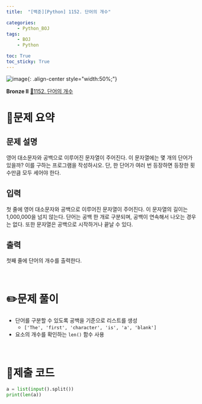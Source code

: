 ```yaml
---
title:  "[백준][Python] 1152. 단어의 개수" 

categories: 
    - Python_BOJ
tags: 
    - BOJ
    - Python

toc: True
toc_sticky: True
---
```

![image](https://github.com/user-attachments/assets/32319fe8-99e9-4031-b5d1-9f1909b510dc){: .align-center style="width:50%;"}

**Bronze Ⅱ** 
[🔗1152. 단어의 개수](https://www.acmicpc.net/problem/1152)

# 📝문제 요약
## 문제 설명

영어 대소문자와 공백으로 이루어진 문자열이 주어진다. 이 문자열에는 몇 개의 단어가 있을까? 이를 구하는 프로그램을 작성하시오. 단, 한 단어가 여러 번 등장하면 등장한 횟수만큼 모두 세어야 한다.

## 입력

첫 줄에 영어 대소문자와 공백으로 이루어진 문자열이 주어진다. 이 문자열의 길이는 1,000,000을 넘지 않는다. 단어는 공백 한 개로 구분되며, 공백이 연속해서 나오는 경우는 없다. 또한 문자열은 공백으로 시작하거나 끝날 수 있다.

## 출력

첫째 줄에 단어의 개수를 출력한다.

<br>

# ✏️문제 풀이
- 단어를 구분할 수 있도록 공백을 기준으로 리스트를 생성
  - `['The', 'first', 'character', 'is', 'a', 'blank']`
- 요소의 개수를 확인하는 `len()` 함수 사용 

<br>

# 💯제출 코드
```python
a = list(input().split())
print(len(a))
```